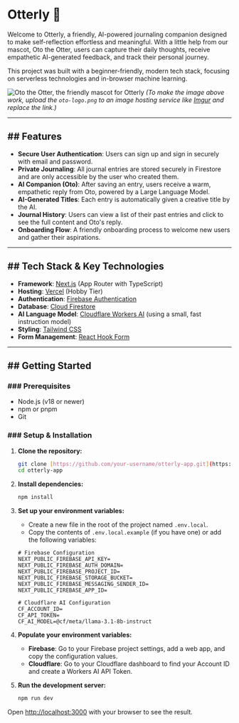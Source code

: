 # Otterly 🦦

Welcome to Otterly, a friendly, AI-powered journaling companion designed to make self-reflection effortless and meaningful. With a little help from our mascot, Oto the Otter, users can capture their daily thoughts, receive empathetic AI-generated feedback, and track their personal journey.

This project was built with a beginner-friendly, modern tech stack, focusing on serverless technologies and in-browser machine learning.

![Oto the Otter, the friendly mascot for Otterly](https://i.imgur.com/your-image-link-here.png)
*(To make the image above work, upload the `oto-logo.png` to an image hosting service like [Imgur](https://imgur.com/upload) and replace the link.)*

---

## ## Features

* **Secure User Authentication**: Users can sign up and sign in securely with email and password.
* **Private Journaling**: All journal entries are stored securely in Firestore and are only accessible by the user who created them.
* **AI Companion (Oto)**: After saving an entry, users receive a warm, empathetic reply from Oto, powered by a Large Language Model.
* **AI-Generated Titles**: Each entry is automatically given a creative title by the AI.
* **Journal History**: Users can view a list of their past entries and click to see the full content and Oto's reply.
* **Onboarding Flow**: A friendly onboarding process to welcome new users and gather their aspirations.

---

## ## Tech Stack & Key Technologies

* **Framework**: [Next.js](https://nextjs.org/) (App Router with TypeScript)
* **Hosting**: [Vercel](https://vercel.com/) (Hobby Tier)
* **Authentication**: [Firebase Authentication](https://firebase.google.com/docs/auth)
* **Database**: [Cloud Firestore](https://firebase.google.com/docs/firestore)
* **AI Language Model**: [Cloudflare Workers AI](https://developers.cloudflare.com/workers-ai/) (using a small, fast instruction model)
* **Styling**: [Tailwind CSS](https://tailwindcss.com/)
* **Form Management**: [React Hook Form](https://react-hook-form.com/)

---

## ## Getting Started

### ### Prerequisites

* Node.js (v18 or newer)
* npm or pnpm
* Git

### ### Setup & Installation

1.  **Clone the repository:**
    ```bash
    git clone [https://github.com/your-username/otterly-app.git](https://github.com/your-username/otterly-app.git)
    cd otterly-app
    ```

2.  **Install dependencies:**
    ```bash
    npm install
    ```

3.  **Set up your environment variables:**
    * Create a new file in the root of the project named `.env.local`.
    * Copy the contents of `.env.local.example` (if you have one) or add the following variables:

    ```env
    # Firebase Configuration
    NEXT_PUBLIC_FIREBASE_API_KEY=
    NEXT_PUBLIC_FIREBASE_AUTH_DOMAIN=
    NEXT_PUBLIC_FIREBASE_PROJECT_ID=
    NEXT_PUBLIC_FIREBASE_STORAGE_BUCKET=
    NEXT_PUBLIC_FIREBASE_MESSAGING_SENDER_ID=
    NEXT_PUBLIC_FIREBASE_APP_ID=

    # Cloudflare AI Configuration
    CF_ACCOUNT_ID=
    CF_API_TOKEN=
    CF_AI_MODEL=@cf/meta/llama-3.1-8b-instruct
    ```

4.  **Populate your environment variables:**
    * **Firebase**: Go to your Firebase project settings, add a web app, and copy the configuration values.
    * **Cloudflare**: Go to your Cloudflare dashboard to find your Account ID and create a Workers AI API Token.

5.  **Run the development server:**
    ```bash
    npm run dev
    ```

Open [http://localhost:3000](http://localhost:3000) with your browser to see the result.
